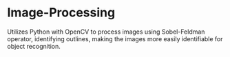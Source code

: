 # Image-Processing
Utilizes Python with OpenCV to process images using Sobel-Feldman operator, identifying outlines, making the images more easily identifiable for object recognition.
